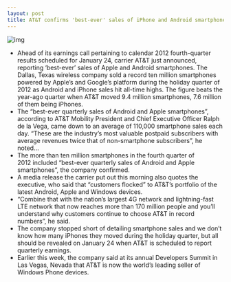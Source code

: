 ```yaml
---
layout: post
title: AT&T confirms 'best-ever' sales of iPhone and Android smartphones
---
```

![img](http://media.idownloadblog.com/wp-content/uploads/2012/12/ATT-Chicago-store-interior-001.jpg)
* Ahead of its earnings call pertaining to calendar 2012 fourth-quarter results scheduled for January 24, carrier AT&T just announced, reporting ‘best-ever’ sales of Apple and Android smartphones. The Dallas, Texas wireless company sold a record ten million smartphones powered by Apple’s and Google’s platform during the holiday quarter of 2012 as Android and iPhone sales hit all-time highs. The figure beats the year-ago quarter when AT&T moved 9.4 million smartphones, 7.6 million of them being iPhones.
* The “best-ever quarterly sales of Android and Apple smartphones”, according to AT&T Mobility President and Chief Executive Officer Ralph de la Vega, came down to an average of 110,000 smartphone sales each day. “These are the industry’s most valuable postpaid subscribers with average revenues twice that of non-smartphone subscribers”, he noted…
* The more than ten million smartphones in the fourth quarter of 2012 included “best-ever quarterly sales of Android and Apple smartphones”, the company confirmed.
* A media release the carrier put out this morning also quotes the executive, who said that “customers flocked” to AT&T’s portfolio of the latest Android, Apple and Windows devices.
* “Combine that with the nation’s largest 4G network and lightning-fast LTE network that now reaches more than 170 million people and you’ll understand why customers continue to choose AT&T in record numbers”, he said.
* The company stopped short of detailing smartphone sales and we don’t know how many iPhones they moved during the holiday quarter, but all should be revealed on January 24 when AT&T is scheduled to report quarterly earnings.
* Earlier this week, the company said at its annual Developers Summit in Las Vegas, Nevada that AT&T is now the world’s leading seller of Windows Phone devices.

